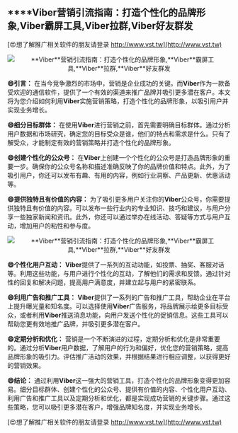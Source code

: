 ## ****Viber**营销引流指南：打造个性化的品牌形象,**Viber**霸屏工具,**Viber**拉群,**Viber**好友群发**

[😍想了解推广相关软件的朋友请登录 http://www.vst.tw](http://www.vst.tw)

 <center><img src="https://vst.tw/MP4/tuiguang/png/7.png" alt="**Viber**营销引流指南：打造个性化的品牌形象,**Viber**霸屏工具,**Viber**拉群,**Viber**好友群发"></center>

**😄引言：**
在当今竞争激烈的市场中，营销是企业成功的关键。而**Viber**作为一款备受欢迎的通信软件，提供了一个有效的渠道来推广品牌并吸引更多潜在客户。本文将为您介绍如何利用**Viber**实施营销策略，打造个性化的品牌形象，以吸引用户并实现业务增长。

**😄细分目标群体：**
在使用**Viber**进行营销之前，首先需要明确目标群体。通过分析用户数据和市场研究，确定您的目标受众是谁，他们的特点和需求是什么。只有了解受众，才能制定有效的营销策略并打造个性化的品牌形象。

**😄创建个性化的公众号：**
在**Viber**上创建一个个性化的公众号是打造品牌形象的重要一步。确保你的公众号名称和描述准确反映了你的品牌价值和特点。此外，为了吸引用户，你还可以发布有趣、有用的内容，例如行业洞察、产品更新、优惠活动等。

**😄提供独特且有价值的内容：**
为了吸引更多用户关注你的**Viber**公众号，你需要提供独特且有价值的内容。可以发布一些行业内的专业知识、技巧和建议，与用户分享一些独家新闻和资讯。此外，你还可以通过举办在线活动、答疑等方式与用户互动，增加用户的粘性和参与度。

 <center><img src="https://vst.tw/MP4/tuiguang/png/2.png" alt="**Viber**营销引流指南：打造个性化的品牌形象,**Viber**霸屏工具,**Viber**拉群,**Viber**好友群发"></center>

**😄个性化用户互动：**
**Viber**提供了一系列的互动功能，如投票、抽奖、客服对话等。利用这些功能，与用户进行个性化的互动，了解他们的需求和反馈。通过针对性的回复和解决问题，提高用户满意度，并建立起与用户的紧密联系。

**😄利用广告和推广工具：**
**Viber**提供了一系列的广告和推广工具，帮助企业在平台上提升曝光量和知名度。可以选择使用**Viber**广告服务，将品牌展示给更多目标受众，或者利用**Viber**推送消息功能，向用户发送个性化的促销信息。这些工具可以帮助您更有效地推广品牌，并吸引更多潜在客户。

**😄定期分析和优化：**
营销是一个不断演进的过程，定期分析和优化是非常重要的。通过分析**Viber**用户数据，了解用户的行为和偏好，优化您的营销策略，提高品牌形象的吸引力。评估推广活动的效果，并根据结果进行相应调整，以获得更好的营销效果。

**😄结论：**
通过利用**Viber**这一强大的营销工具，打造个性化的品牌形象变得更加容易。细分目标群体、创建个性化的公众号、提供有价值的内容、个性化用户互动、利用广告和推广工具以及定期分析和优化，都是实现成功营销的关键步骤。通过这些策略，您可以吸引更多潜在客户，增强品牌知名度，并实现业务增长。

[😍想了解推广相关软件的朋友请登录 http://www.vst.tw](http://www.vst.tw)




